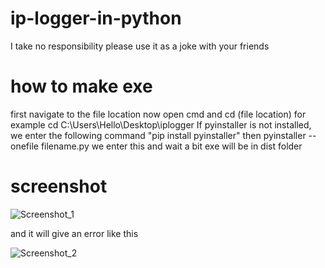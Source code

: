 # ip-logger-in-python

I take no responsibility please use it as a joke with your friends

# how to make exe

first navigate to the file location
now open cmd
and cd (file location) for example cd C:\Users\Hello\Desktop\iplogger
If pyinstaller is not installed, we enter the following command "pip install pyinstaller"
then pyinstaller --onefile filename.py we enter this
and wait a bit
exe will be in dist folder

# screenshot

![Screenshot_1](https://user-images.githubusercontent.com/104833655/174494375-28c867b6-055d-4e41-a0c2-be4d810b928a.png)

and it will give an error like this

![Screenshot_2](https://user-images.githubusercontent.com/104833655/174494378-6d7e300a-07f3-456d-b1df-8c7aca549f18.png)
